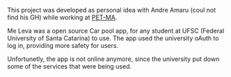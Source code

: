 This project was developed as personal idea with Andre Amaru (coul not find his GH) while working at [PET-MA](http://www.petma.com.br/v6/).

Me Leva was a open source Car pool app, for any student at UFSC (Federal University of Santa Catarina) to use. The app used the university oAuth to log in, providing more
safety for users.

Unfortunetly, the app is not online anymore, since the university put down some of the services that were being used.

